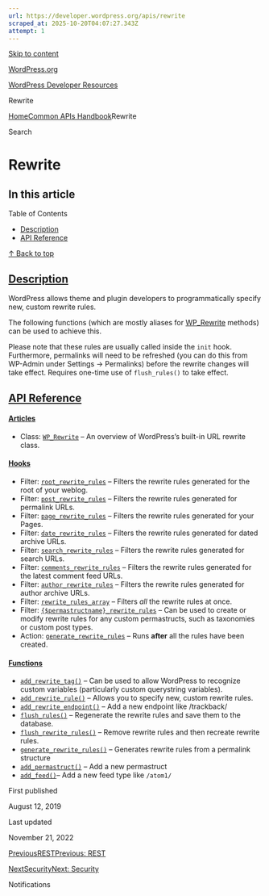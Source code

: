 ```yaml
---
url: https://developer.wordpress.org/apis/rewrite
scraped_at: 2025-10-20T04:07:27.343Z
attempt: 1
---
```


[Skip to content](https://developer.wordpress.org/apis/rewrite/#wp--skip-link--target)

[WordPress.org](https://wordpress.org/)

[WordPress Developer Resources](https://developer.wordpress.org/)

Rewrite


[Home](https://developer.wordpress.org/)[Common APIs Handbook](https://developer.wordpress.org/apis/)Rewrite

Search

# Rewrite

## In this article

Table of Contents

- [Description](https://developer.wordpress.org/apis/rewrite/#description)
- [API Reference](https://developer.wordpress.org/apis/rewrite/#api-reference)

[↑ Back to top](https://developer.wordpress.org/apis/rewrite/#wp--skip-link--target)

## [Description](https://developer.wordpress.org/apis/rewrite/\#description)

WordPress allows theme and plugin developers to programmatically specify new, custom rewrite rules.

The following functions (which are mostly aliases for [WP\_Rewrite](https://developer.wordpress.org/reference/classes/wp_rewrite/) methods) can be used to achieve this.

Please note that these rules are usually called inside the `init` hook. Furthermore, permalinks will need to be refreshed (you can do this from WP-Admin under Settings -> Permalinks) before the rewrite changes will take effect. Requires one-time use of `flush_rules()` to take effect.

## [API Reference](https://developer.wordpress.org/apis/rewrite/\#api-reference)

#### [Articles](https://developer.wordpress.org/apis/rewrite/\#articles)

- Class: [`WP_Rewrite`](https://developer.wordpress.org/reference/classes/wp_rewrite/) – An overview of WordPress’s built-in URL rewrite class.

#### [Hooks](https://developer.wordpress.org/apis/rewrite/\#hooks)

- Filter: [`root_rewrite_rules`](https://developer.wordpress.org/reference/hooks/root_rewrite_rules/) – Filters the rewrite rules generated for the root of your weblog.
- Filter: [`post_rewrite_rules`](https://developer.wordpress.org/reference/hooks/post_rewrite_rules/) – Filters the rewrite rules generated for permalink URLs.
- Filter: [`page_rewrite_rules`](https://developer.wordpress.org/reference/hooks/page_rewrite_rules) – Filters the rewrite rules generated for your Pages.
- Filter: [`date_rewrite_rules`](https://developer.wordpress.org/reference/hooks/date_rewrite_rules) – Filters the rewrite rules generated for dated archive URLs.
- Filter: [`search_rewrite_rules`](https://developer.wordpress.org/reference/hooks/search_rewrite_rules) – Filters the rewrite rules generated for search URLs.
- Filter: [`comments_rewrite_rules`](https://developer.wordpress.org/reference/hooks/comments_rewrite_rules) – Filters the rewrite rules generated for the latest comment feed URLs.
- Filter: [`author_rewrite_rules`](https://developer.wordpress.org/reference/hooks/author_rewrite_rules/) – Filters the rewrite rules generated for author archive URLs.
- Filter: [`rewrite_rules_array`](https://developer.wordpress.org/reference/hooks/rewrite_rules_array/) – Filters _all_ the rewrite rules at once.
- Filter: [`{$permastructname}_rewrite_rules`](https://developer.wordpress.org/reference/hooks/permastructname_rewrite_rules/) – Can be used to create or modify rewrite rules for any custom permastructs, such as taxonomies or custom post types.
- Action: [`generate_rewrite_rules`](https://developer.wordpress.org/reference/hooks/generate_rewrite_rules/) – Runs **after** all the rules have been created.

#### [Functions](https://developer.wordpress.org/apis/rewrite/\#functions)

- [`add_rewrite_tag()`](https://developer.wordpress.org/reference/functions/add_rewrite_tag/) – Can be used to allow WordPress to recognize custom variables (particularly custom querystring variables).
- [`add_rewrite_rule()`](https://developer.wordpress.org/reference/functions/add_rewrite_rule/) – Allows you to specify new, custom rewrite rules.
- [`add_rewrite_endpoint()`](https://developer.wordpress.org/reference/functions/add_rewrite_endpoint/) – Add a new endpoint like /trackback/
- [`flush_rules()`](https://developer.wordpress.org/reference/classes/wp_rewrite/flush_rules/) – Regenerate the rewrite rules and save them to the database.
- [`flush_rewrite_rules()`](https://developer.wordpress.org/reference/functions/flush_rewrite_rules/) – Remove rewrite rules and then recreate rewrite rules.
- [`generate_rewrite_rules()`](https://developer.wordpress.org/reference/hooks/generate_rewrite_rules/) – Generates rewrite rules from a permalink structure
- [`add_permastruct()`](https://developer.wordpress.org/reference/functions/add_permastruct/) – Add a new permastruct
- [`add_feed()`](https://developer.wordpress.org/reference/functions/add_feed/)– Add a new feed type like `/atom1/`

First published

August 12, 2019

Last updated

November 21, 2022

[PreviousRESTPrevious: REST](https://developer.wordpress.org/apis/rest/)

[NextSecurityNext: Security](https://developer.wordpress.org/apis/security/)

Notifications